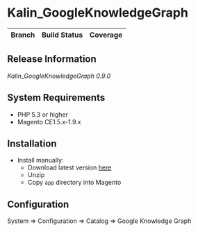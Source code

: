 Kalin_GoogleKnowledgeGraph
=========

Branch | Build Status | Coverage
--- | --- | ---

## Release Information

*Kalin_GoogleKnowledgeGraph 0.9.0*

## System Requirements

* PHP 5.3 or higher
* Magento CE1.5.x-1.9.x

## Installation

* Install manually:
    * Download latest version [here](https://github.com/VadymKalin/magento-google-knowledge-graph/archive/master.zip)
    * Unzip
    * Copy `app` directory into Magento

## Configuration

System => Configuration => Catalog => Google Knowledge Graph